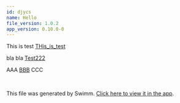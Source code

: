 ```yaml
---
id: djycs
name: Hello
file_version: 1.0.2
app_version: 0.10.0-0
---
```


This is test [THis_is_test](this_is_test.7rmgz.sw.md)

bla bla [Test222](test222.sBUGF75ls51WaqttBDQA.sw.md)

AAA [BBB](https://swimm-web-app.web.app/workspaces/4wRPMEENPa9IgldGS6be/repos/ls4DA2fLasmQuEbT4ipw/branch/swimm-batch-commit-files-pu27k/docs/C9S4O7EOocN36A667vrR) CCC

<br/>

This file was generated by Swimm. [Click here to view it in the app](https://swimm-web-app.web.app/repos/ls4DA2fLasmQuEbT4ipw/docs/djycs).